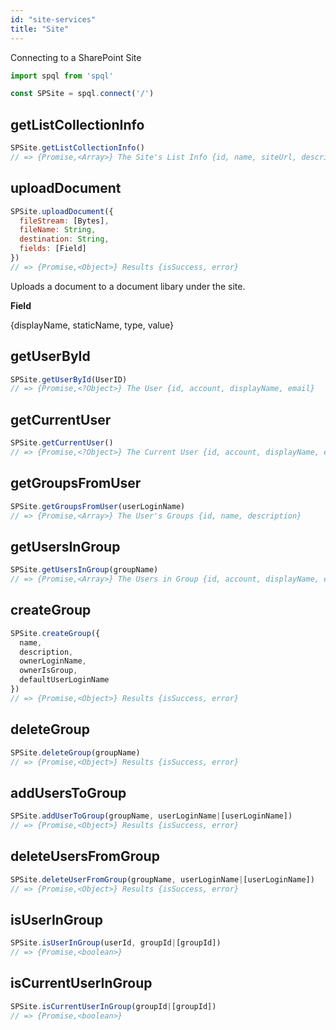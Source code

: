 ```yaml
---
id: "site-services"
title: "Site"
---
```


Connecting to a SharePoint Site

```javascript
import spql from 'spql'

const SPSite = spql.connect('/')
```

## getListCollectionInfo

```javascript
SPSite.getListCollectionInfo()
// => {Promise,<Array>} The Site's List Info {id, name, siteUrl, description, createdBy, created, modified, itemCount, defaultViewUrl, isDocumentList, isHidden}
```

## uploadDocument

```javascript
SPSite.uploadDocument({
  fileStream: [Bytes],
  fileName: String,
  destination: String,
  fields: [Field]
})
// => {Promise,<Object>} Results {isSuccess, error}
```

Uploads a document to a document libary under the site.

**Field**

{displayName, staticName, type, value}

## getUserById

```javascript
SPSite.getUserById(UserID)
// => {Promise,<?Object>} The User {id, account, displayName, email}
```

## getCurrentUser

```javascript
SPSite.getCurrentUser()
// => {Promise,<?Object>} The Current User {id, account, displayName, email}
```

## getGroupsFromUser

```javascript
SPSite.getGroupsFromUser(userLoginName)
// => {Promise,<Array>} The User's Groups {id, name, description}
```

## getUsersInGroup

```javascript
SPSite.getUsersInGroup(groupName)
// => {Promise,<Array>} The Users in Group {id, account, displayName, email}
```

## createGroup

```javascript
SPSite.createGroup({
  name,
  description,
  ownerLoginName,
  ownerIsGroup,
  defaultUserLoginName
})
// => {Promise,<Object>} Results {isSuccess, error}
```

## deleteGroup

```javascript
SPSite.deleteGroup(groupName)
// => {Promise,<Object>} Results {isSuccess, error}
```

## addUsersToGroup

```javascript
SPSite.addUserToGroup(groupName, userLoginName|[userLoginName])
// => {Promise,<Object>} Results {isSuccess, error}
```

## deleteUsersFromGroup

```javascript
SPSite.deleteUserFromGroup(groupName, userLoginName|[userLoginName])
// => {Promise,<Object>} Results {isSuccess, error}
```

## isUserInGroup

```javascript
SPSite.isUserInGroup(userId, groupId|[groupId])
// => {Promise,<boolean>}
```

## isCurrentUserInGroup

```javascript
SPSite.isCurrentUserInGroup(groupId|[groupId])
// => {Promise,<boolean>}
```